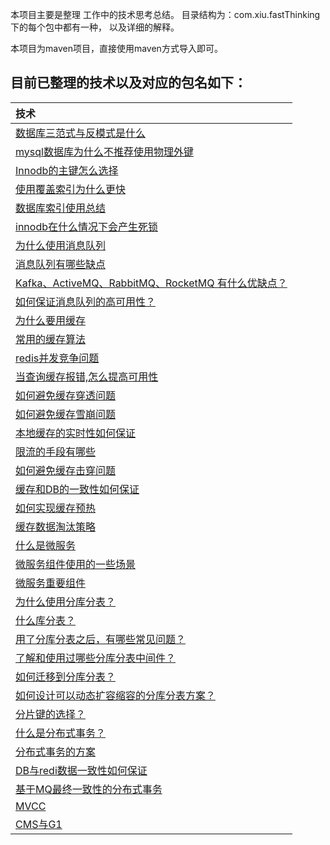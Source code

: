  本项目主要是整理 工作中的技术思考总结。 目录结构为：com.xiu.fastThinking下的每个包中都有一种， 以及详细的解释。
 
 本项目为maven项目，直接使用maven方式导入即可。

## 目前已整理的技术以及对应的包名如下：
|技术|
| :------ |
| [数据库三范式与反模式是什么](src/main/java/com/xiu/fastThinking/threenormalform)|
| [mysql数据库为什么不推荐使用物理外键](src/main/java/com/xiu/fastThinking/mysqlforeignkey)|
| [Innodb的主键怎么选择](src/main/java/com/xiu/fastThinking/primarykeychoose)|
| [使用覆盖索引为什么更快](src/main/java/com/xiu/fastThinking/coverindex)|
| [数据库索引使用总结](src/main/java/com/xiu/fastThinking/indexuse)|
| [innodb在什么情况下会产生死锁](src/main/java/com/xiu/fastThinking/innodbdeadlock)|
| [为什么使用消息队列	](src/main/java/com/xiu/fastThinking/whymessagequeue)|
| [消息队列有哪些缺点](src/main/java/com/xiu/fastThinking/mqweakness)|
| [Kafka、ActiveMQ、RabbitMQ、RocketMQ 有什么优缺点？](src/main/java/com/xiu/fastThinking/mqcompare)|
| [如何保证消息队列的高可用性？](src/main/java/com/xiu/fastThinking/mqha)|
| [为什么要用缓存](src/main/java/com/xiu/fastThinking/whycache)|
| [常用的缓存算法](src/main/java/com/xiu/fastThinking/cachealgorithm)|
| [redis并发竞争问题](src/main/java/com/xiu/fastThinking/redisconcurrent)|
| [当查询缓存报错,怎么提高可用性](src/main/java/com/xiu/fastThinking/cacheerror)|
| [如何避免缓存穿透问题](src/main/java/com/xiu/fastThinking/cachepenetrate)|
| [如何避免缓存雪崩问题](src/main/java/com/xiu/fastThinking/cachecrash)|
| [本地缓存的实时性如何保证](src/main/java/com/xiu/fastThinking/localcacherealtime)|
| [限流的手段有哪些](src/main/java/com/xiu/fastThinking/limitmethod)|
| [如何避免缓存击穿问题 ](src/main/java/com/xiu/fastThinking/breakdown)|
| [缓存和DB的一致性如何保证 ](src/main/java/com/xiu/fastThinking/cacheConsistency)|
| [如何实现缓存预热 ](src/main/java/com/xiu/fastThinking/cachepreheat)|
| [缓存数据淘汰策略 ](src/main/java/com/xiu/fastThinking/cacheout)|
| [什么是微服务 ](src/main/java/com/xiu/fastThinking/mircoservice)|
| [微服务组件使用的一些场景 ](src/main/java/com/xiu/fastThinking/mircoservicescene)|
| [微服务重要组件 ](src/main/java/com/xiu/fastThinking/mircoservicemodule)|
| [为什么使用分库分表？ ](src/main/java/com/xiu/fastThinking/whysharding)|
| [什么库分表？ ](src/main/java/com/xiu/fastThinking/whatsharding)|
| [用了分库分表之后，有哪些常见问题？ ](src/main/java/com/xiu/fastThinking/shardingproblem)|
| [了解和使用过哪些分库分表中间件？ ](src/main/java/com/xiu/fastThinking/wharshardingsoft)|
| [如何迁移到分库分表？ ](src/main/java/com/xiu/fastThinking/howshardingonline)|
| [如何设计可以动态扩容缩容的分库分表方案？ ](src/main/java/com/xiu/fastThinking/dynamiccapacity)|
| [分片键的选择？ ](src/main/java/com/xiu/fastThinking/shardingkey)|
| [什么是分布式事务？ ](src/main/java/com/xiu/fastThinking/distributedtransaction)|
| [分布式事务的方案 ](src/main/java/com/xiu/fastThinking/distributedtransactionscheme)|
| [DB与redi数据一致性如何保证 ](src/main/java/com/xiu/fastThinking/dbandredis)|
| [基于MQ最终一致性的分布式事务 ](src/main/java/com/xiu/fastThinking/distributedm)|
| [MVCC ](src/main/java/com/xiu/fastThinking/mvcc)|
| [CMS与G1 ](src/main/java/com/xiu/fastThinking/cmsandg1)|































	